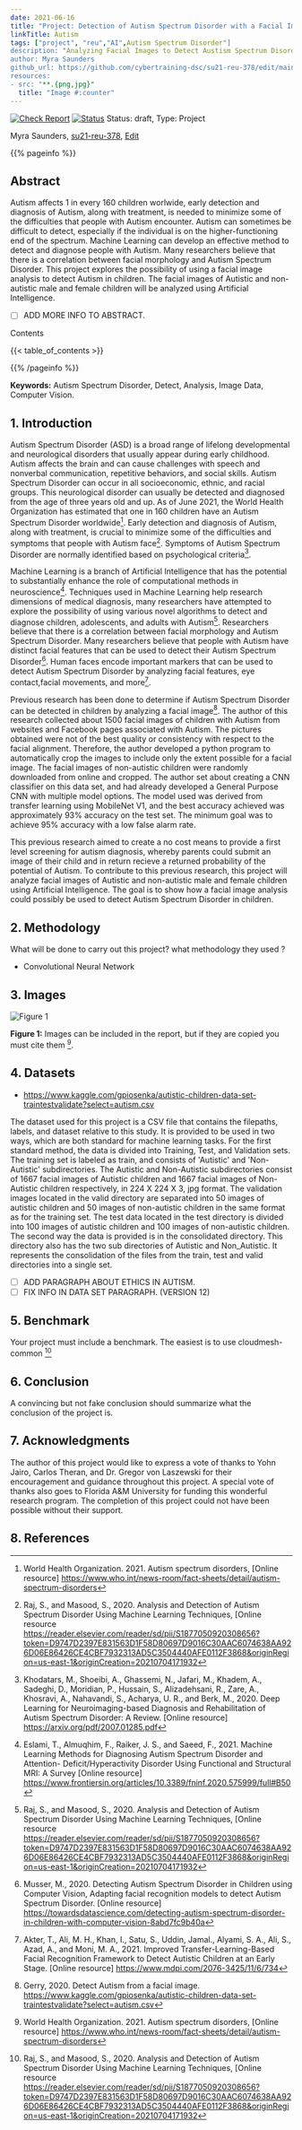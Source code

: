 ```yaml
---
date: 2021-06-16
title: "Project: Detection of Autism Spectrum Disorder with a Facial Image using Artificial Intelligence"
linkTitle: Autism
tags: ["project", "reu","AI",Autism Spectrum Disorder"]
description: "Analyzing Facial Images to Detect Austism Spectrum Disorder using AI"
author: Myra Saunders
github_url: https://github.com/cybertraining-dsc/su21-reu-378/edit/main/project/index.md
resources:
- src: "**.{png,jpg}"
  title: "Image #:counter"
---
```


[![Check Report](https://github.com/cybertraining-dsc/su21-reu-378/workflows/Check%20Report/badge.svg)](https://github.com/cybertraining-dsc/su21-reu-378/actions)
[![Status](https://github.com/cybertraining-dsc/su21-reu-378/workflows/Status/badge.svg)](https://github.com/cybertraining-dsc/su21-reu-378/actions)
Status: draft, Type: Project


Myra Saunders, [su21-reu-378](https://github.com/cybertraining-dsc/su21-reu-378), [Edit](https://github.com/cybertraining-dsc/su21-reu-378/blob/main/project/index.md)

{{% pageinfo %}}

## Abstract

Autism affects 1 in every 160 children worlwide, early detection and diagnosis of Autism, along with treatment, is needed to minimize some of the difficulties that people with Autism encounter. Autism can sometimes be difficult to detect, especially if the individual is on the higher-functioning end of the spectrum. Machine Learning can develop an effective method to detect and diagnose people with Autism. Many researchers believe that there is a correlation between facial morphology and Autism Spectrum Disorder. This project explores the possibility of using a facial image analysis to detect Autism in children. The facial images of Autistic and non-autistic male and female children will be analyzed using Artificial Intelligence.

- [ ] ADD MORE INFO TO ABSTRACT.

Contents

{{< table_of_contents >}}

{{% /pageinfo %}}

**Keywords:** Autism Spectrum Disorder, Detect, Analysis, Image Data, Computer Vision. 

## 1. Introduction

Autism Spectrum Disorder (ASD) is a broad range of lifelong developmental and neurological disorders that usually appear during early childhood. Autism affects the brain and can cause challenges with speech and nonverbal communication, repetitive behaviors, and social skills. Autism Spectrum Disorder can occur in all socioeconomic, ethnic, and racial groups. This neurological disorder can usually be detected and diagnosed from the age of three years old and up. As of June 2021, the World Health Organization has estimated that one in 160 children have an Autism Spectrum Disorder worldwide[^1]. Early detection and diagnosis of Autism, along with treatment, is crucial to minimize some of the difficulties and symptoms that people with Autism face[^2]. Symptoms of Autism Spectrum Disorder are normally identified based on psychological criteria[^3]. 

Machine Learning is a branch of Artificial Intelligence that has the potential to substantially enhance the role of computational methods in neuroscience[^4].  Techniques used in Machine Learning help research dimensions of medical diagnosis, many researchers have attempted to explore the possibility of using various novel algorithms to detect and diagnose children, adolescents, and adults with Autism[^2]. Researchers believe that there is a correlation between facial morphology and Autism Spectrum Disorder. Many researchers believe that people with Autism have distinct facial features that can be used to detect their Autism Spectrum Disorder[^5]. Human faces encode important markers that can be used to detect Autism Spectrum Disorder by analyzing facial features, eye contact,facial movements, and more[^6]. 

Previous research has been done to determine if Autism Spectrum Disorder can be detected in children by analyzing a facial image[^7]. The author of this research collected about 1500 facial images of children with Autism from websites and Facebook pages associated with Autism. The pictures obtained were not of the best quality or consistency with respect to the facial alignment. Therefore, the author developed a python program to automatically crop the images to include only the extent possible for a facial image. The facial images of non-autistic children were randomly downloaded from online and cropped. The author set about creating a CNN classifier on this data set, and had already developed a General Purpose CNN with multiple model options. The model used was derived from transfer learning using MobileNet V1, and the best accuracy achieved was approximately 93% accuracy on the test set. The minimum goal was to achieve 95% accuracy with a low false alarm rate.

This previous research aimed to create a no cost means to provide a first level screening for autism diagnosis, whereby parents could submit an image of their child and in return recieve a returned probability of the potential of Autism. To contribute to this previous research, this project will analyze facial images of Autistic and non-autistic male and female children using Artificial Intelligence. The goal is to show how a facial image analysis could possibly be used to detect Autism Spectrum Disorder in children. 

## 2. Methodology

What will be done to carry out this project? what methodology they used ? 

* Convolutional Neural Network

## 3. Images

![Figure 1](https://github.com/cybertraining-dsc/fa20-523-314/raw/main/project/images/chart.png)

**Figure 1:** Images can be included in the report, but if they are copied you must cite them [^1].

## 4. Datasets

* <https://www.kaggle.com/gpiosenka/autistic-children-data-set-traintestvalidate?select=autism.csv>

The dataset used for this project is a CSV file that contains the filepaths, labels, and dataset relative to this study. It is provided to be used in two ways, which are both standard for machine learning tasks. For the first standard method, the data is divided into Training, Test, and Validation sets. The training set is labeled as train, and consists of 'Autistic' and 'Non-Autistic' subdirectories. The Autistic and Non-Autistic subdirectories consist of 1667 facial images of Autistic children and 1667 facial images of Non-Autistic children respectively, in 224 X 224 X 3, jpg format. The validation images located in the valid directory are separated into 50 images of autistic children and 50 images of non-autistic children in the same format as for the training set. The test data located in the test directory is divided into 100 images of autistic children and 100 images of non-autistic children. The second way the data is provided is in the consolidated directory. This directory also has the two sub directories of Autistic and Non_Autistic. It represents the consolidation of the files from the train, test and valid directories into a single set. 

- [ ] ADD PARAGRAPH ABOUT ETHICS IN AUTISM.
- [ ] FIX INFO IN DATA SET PARAGRAPH. (VERSION 12)

## 5. Benchmark

Your project must include a benchmark. The easiest is to use cloudmesh-common [^2]
 
## 6. Conclusion

A convincing but not fake conclusion should summarize what the conclusion of the project is.

## 7. Acknowledgments

The author of this project would like to express a vote of thanks to Yohn Jairo, Carlos Theran, and Dr. Gregor von Laszewski for their encouragement and guidance throughout this project. A special vote of thanks also goes to Florida A&M University for funding this wonderful research program. The completion of this project could not have been possible without their support.

## 8. References

[^1]: World Health Organization. 2021. Autism spectrum disorders, [Online resource] <https://www.who.int/news-room/fact-sheets/detail/autism-spectrum-disorders>

[^2]: Raj, S., and Masood, S., 2020. Analysis and Detection of Autism Spectrum Disorder Using Machine Learning Techniques, [Online resource <https://reader.elsevier.com/reader/sd/pii/S1877050920308656?token=D9747D2397E831563D1F58D80697D9016C30AAC6074638AA926D06E86426CE4CBF7932313AD5C3504440AFE0112F3868&originRegion=us-east-1&originCreation=20210704171932>

[^3]: Khodatars, M., Shoeibi, A., Ghassemi, N., Jafari, M., Khadem, A., Sadeghi, D., Moridian, P., Hussain, S., Alizadehsani, R., Zare, A., Khosravi, A., Nahavandi, S., Acharya, U. R., and Berk, M., 2020. Deep Learning for Neuroimaging-based Diagnosis and Rehabilitation of Autism Spectrum Disorder: A Review. [Online resource] <https://arxiv.org/pdf/2007.01285.pdf>

[^4]: Eslami, T., Almuqhim, F., Raiker, J. S., and Saeed, F., 2021. Machine Learning Methods for Diagnosing Autism Spectrum Disorder and Attention- Deficit/Hyperactivity Disorder Using Functional and Structural MRI: A Survey [Online resource] <https://www.frontiersin.org/articles/10.3389/fninf.2020.575999/full#B50>

[^5]: Musser, M., 2020. Detecting Autism Spectrum Disorder in Children using Computer Vision, Adapting facial recognition models to detect Autism Spectrum Disorder. [Online resource] <https://towardsdatascience.com/detecting-autism-spectrum-disorder-in-children-with-computer-vision-8abd7fc9b40a>

[^6]: Akter, T., Ali, M. H., Khan, I., Satu, S., Uddin, Jamal., Alyami, S. A., Ali, S., Azad, A., and Moni, M. A., 2021. Improved Transfer-Learning-Based Facial Recognition Framework to Detect Autistic Children at an Early Stage. [Online resource] <https://www.mdpi.com/2076-3425/11/6/734>

[^7]: Gerry, 2020. Detect Autism from a facial image. <https://www.kaggle.com/gpiosenka/autistic-children-data-set-traintestvalidate?select=autism.csv>
